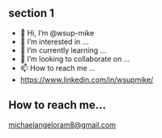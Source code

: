## section 1
- 👋 Hi, I’m @wsup-mike
- 👀 I’m interested in ...
- 🌱 I’m currently learning ...
- 💞️ I’m looking to collaborate on ...
- 📫 How to reach me ... 
- https://www.linkedin.com/in/wsupmike/


## How to reach me...
michaelangeloram8@gmail.com
